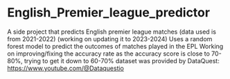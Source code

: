 # English_Premier_league_predictor
A side project that predicts English premier league matches (data used is from 2021-2022) (working on updating it to 2023-2024)
Uses a random forest model to predict the outcomes of matches played in the EPL
Working on improving/fixing the accuracy rate as the accuracy score is close to 70-80%, trying to get it down to 60-70%
dataset was provided by DataQuest: https://www.youtube.com/@Dataquestio
